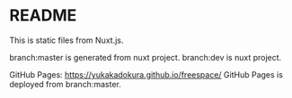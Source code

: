 # README

This is static files from Nuxt.js.

branch:master is generated from nuxt project.
branch:dev is nuxt project.

GitHub Pages: https://yukakadokura.github.io/freespace/
GitHub Pages is deployed from branch:master.
